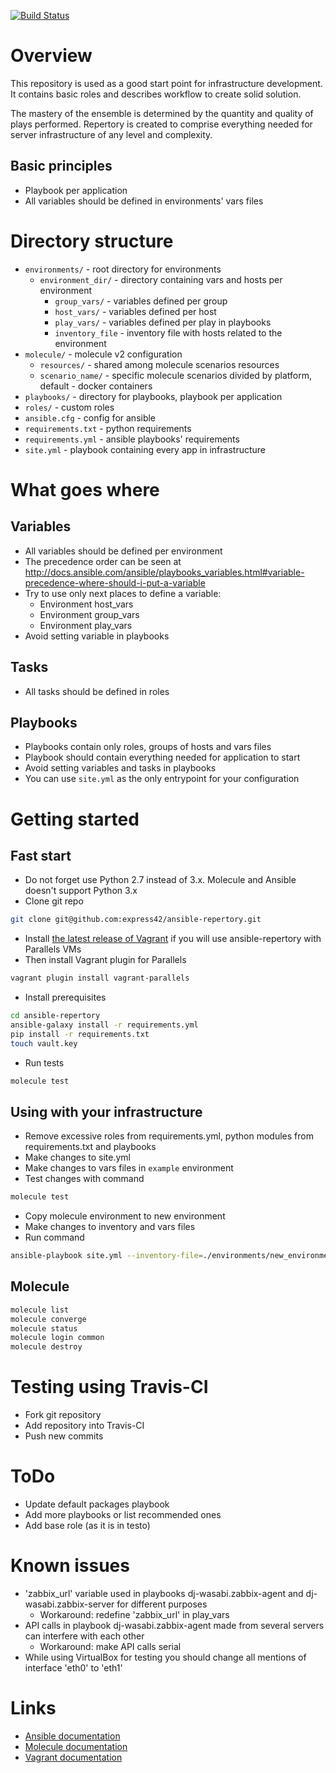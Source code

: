 [![Build Status](https://travis-ci.org/express42/ansible-repertory.svg?branch=master)](https://travis-ci.org/express42/ansible-repertory)

# Overview
This repository is used as a good start point for infrastructure development. It contains basic roles and describes workflow to create solid solution.

The mastery of the ensemble is determined by the quantity and quality of plays performed. Repertory is created to comprise everything needed for server infrastructure of any level and complexity.

## Basic principles
* Playbook per application
* All variables should be defined in environments' vars files

# Directory structure

* `environments/` - root directory for environments
  * `environment_dir/` - directory containing vars and hosts per environment
    * `group_vars/` - variables defined per group
    * `host_vars/` - variables defined per host
    * `play_vars/` - variables defined per play in playbooks
    * `inventory_file` - inventory file with hosts related to the environment
* `molecule/` - molecule v2 configuration
  * `resources/` - shared among molecule scenarios resources
  * `scenario_name/` - specific molecule scenarios divided by platform, default - docker containers
* `playbooks/` - directory for playbooks, playbook per application
* `roles/` - custom roles
* `ansible.cfg` - config for ansible
* `requirements.txt` - python requirements
* `requirements.yml` - ansible playbooks' requirements
* `site.yml` - playbook containing every app in infrastructure

# What goes where

## Variables
* All variables should be defined per environment
* The precedence order can be seen at http://docs.ansible.com/ansible/playbooks_variables.html#variable-precedence-where-should-i-put-a-variable
* Try to use only next places to define a variable:
  * Environment host_vars
  * Environment group_vars
  * Environment play_vars
* Avoid setting variable in playbooks

## Tasks
* All tasks should be defined in roles

## Playbooks
* Playbooks contain only roles, groups of hosts and vars files
* Playbook should contain everything needed for application to start
* Avoid setting variables and tasks in playbooks
* You can use `site.yml` as the only entrypoint for your configuration

# Getting started

## Fast start
* Do not forget use Python 2.7 instead of 3.x. Molecule and Ansible doesn't support Python 3.x
* Clone git repo
```sh
git clone git@github.com:express42/ansible-repertory.git
``` 
* Install [the latest release of Vagrant][Vagrant] if you will use ansible-repertory with Parallels VMs
* Then install Vagrant plugin for Parallels
```sh
vagrant plugin install vagrant-parallels
```
* Install prerequisites
```sh
cd ansible-repertory
ansible-galaxy install -r requirements.yml
pip install -r requirements.txt
touch vault.key
```
* Run tests
```sh
molecule test
```

## Using with your infrastructure
* Remove excessive roles from requirements.yml, python modules from requirements.txt and playbooks
* Make changes to site.yml
* Make changes to vars files in `example` environment
* Test changes with command
```sh
molecule test
```
* Copy molecule environment to new environment
* Make changes to inventory and vars files
* Run command
```sh
ansible-playbook site.yml --inventory-file=./environments/new_environment/inventory
```
## Molecule

```sh
molecule list
molecule converge
molecule status
molecule login common
molecule destroy
```

# Testing using Travis-CI
* Fork git repository
* Add repository into Travis-CI
* Push new commits

# ToDo
* Update default packages playbook
* Add more playbooks or list recommended ones
* Add base role (as it is in testo)

# Known issues
* 'zabbix_url' variable used in playbooks dj-wasabi.zabbix-agent and dj-wasabi.zabbix-server for different purposes
  * Workaround: redefine 'zabbix_url' in play_vars
* API calls in playbook dj-wasabi.zabbix-agent made from several servers can interfere with each other
  * Workaround: make API calls serial
* While using VirtualBox for testing you should change all mentions of interface 'eth0' to 'eth1'

# Links
* [Ansible documentation](https://docs.ansible.com/ansible/index.html "Ansible documentation")
* [Molecule documentation](https://molecule.readthedocs.io/en/master/ "Molecule documentation")
* [Vagrant documentation](https://www.vagrantup.com/docs/ "Vagrant documentation")

[Vagrant]: https://www.vagrantup.com/downloads.html "Vagrant"
